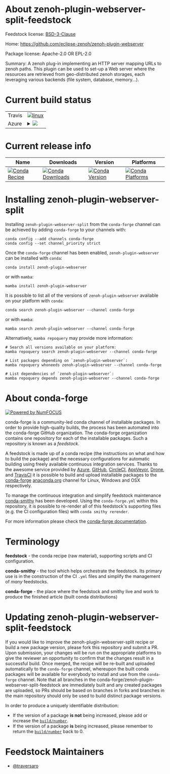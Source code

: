 About zenoh-plugin-webserver-split-feedstock
============================================

Feedstock license: [BSD-3-Clause](https://github.com/conda-forge/zenoh-plugin-webserver-feedstock/blob/main/LICENSE.txt)

Home: https://github.com/eclipse-zenoh/zenoh-plugin-webserver

Package license: Apache-2.0 OR EPL-2.0

Summary: A zenoh plug-in implementing an HTTP server mapping URLs to zenoh paths. This plugin can be used to set-up a Web server where the resources are retrieved from geo-distributed zenoh storages, each leveraging various backends (file system, database, memory...).

Current build status
====================


<table><tr>
    <td>Travis</td>
    <td>
      <a href="https://app.travis-ci.com/conda-forge/zenoh-plugin-webserver-feedstock">
        <img alt="linux" src="https://img.shields.io/travis/com/conda-forge/zenoh-plugin-webserver-feedstock/main.svg?label=Linux">
      </a>
    </td>
  </tr>
    
  <tr>
    <td>Azure</td>
    <td>
      <details>
        <summary>
          <a href="https://dev.azure.com/conda-forge/feedstock-builds/_build/latest?definitionId=22712&branchName=main">
            <img src="https://dev.azure.com/conda-forge/feedstock-builds/_apis/build/status/zenoh-plugin-webserver-feedstock?branchName=main">
          </a>
        </summary>
        <table>
          <thead><tr><th>Variant</th><th>Status</th></tr></thead>
          <tbody><tr>
              <td>linux_64</td>
              <td>
                <a href="https://dev.azure.com/conda-forge/feedstock-builds/_build/latest?definitionId=22712&branchName=main">
                  <img src="https://dev.azure.com/conda-forge/feedstock-builds/_apis/build/status/zenoh-plugin-webserver-feedstock?branchName=main&jobName=linux&configuration=linux%20linux_64_" alt="variant">
                </a>
              </td>
            </tr><tr>
              <td>linux_aarch64</td>
              <td>
                <a href="https://dev.azure.com/conda-forge/feedstock-builds/_build/latest?definitionId=22712&branchName=main">
                  <img src="https://dev.azure.com/conda-forge/feedstock-builds/_apis/build/status/zenoh-plugin-webserver-feedstock?branchName=main&jobName=linux&configuration=linux%20linux_aarch64_" alt="variant">
                </a>
              </td>
            </tr><tr>
              <td>linux_ppc64le</td>
              <td>
                <a href="https://dev.azure.com/conda-forge/feedstock-builds/_build/latest?definitionId=22712&branchName=main">
                  <img src="https://dev.azure.com/conda-forge/feedstock-builds/_apis/build/status/zenoh-plugin-webserver-feedstock?branchName=main&jobName=linux&configuration=linux%20linux_ppc64le_" alt="variant">
                </a>
              </td>
            </tr><tr>
              <td>osx_64</td>
              <td>
                <a href="https://dev.azure.com/conda-forge/feedstock-builds/_build/latest?definitionId=22712&branchName=main">
                  <img src="https://dev.azure.com/conda-forge/feedstock-builds/_apis/build/status/zenoh-plugin-webserver-feedstock?branchName=main&jobName=osx&configuration=osx%20osx_64_" alt="variant">
                </a>
              </td>
            </tr><tr>
              <td>win_64</td>
              <td>
                <a href="https://dev.azure.com/conda-forge/feedstock-builds/_build/latest?definitionId=22712&branchName=main">
                  <img src="https://dev.azure.com/conda-forge/feedstock-builds/_apis/build/status/zenoh-plugin-webserver-feedstock?branchName=main&jobName=win&configuration=win%20win_64_" alt="variant">
                </a>
              </td>
            </tr>
          </tbody>
        </table>
      </details>
    </td>
  </tr>
</table>

Current release info
====================

| Name | Downloads | Version | Platforms |
| --- | --- | --- | --- |
| [![Conda Recipe](https://img.shields.io/badge/recipe-zenoh--plugin--webserver-green.svg)](https://anaconda.org/conda-forge/zenoh-plugin-webserver) | [![Conda Downloads](https://img.shields.io/conda/dn/conda-forge/zenoh-plugin-webserver.svg)](https://anaconda.org/conda-forge/zenoh-plugin-webserver) | [![Conda Version](https://img.shields.io/conda/vn/conda-forge/zenoh-plugin-webserver.svg)](https://anaconda.org/conda-forge/zenoh-plugin-webserver) | [![Conda Platforms](https://img.shields.io/conda/pn/conda-forge/zenoh-plugin-webserver.svg)](https://anaconda.org/conda-forge/zenoh-plugin-webserver) |

Installing zenoh-plugin-webserver-split
=======================================

Installing `zenoh-plugin-webserver-split` from the `conda-forge` channel can be achieved by adding `conda-forge` to your channels with:

```
conda config --add channels conda-forge
conda config --set channel_priority strict
```

Once the `conda-forge` channel has been enabled, `zenoh-plugin-webserver` can be installed with `conda`:

```
conda install zenoh-plugin-webserver
```

or with `mamba`:

```
mamba install zenoh-plugin-webserver
```

It is possible to list all of the versions of `zenoh-plugin-webserver` available on your platform with `conda`:

```
conda search zenoh-plugin-webserver --channel conda-forge
```

or with `mamba`:

```
mamba search zenoh-plugin-webserver --channel conda-forge
```

Alternatively, `mamba repoquery` may provide more information:

```
# Search all versions available on your platform:
mamba repoquery search zenoh-plugin-webserver --channel conda-forge

# List packages depending on `zenoh-plugin-webserver`:
mamba repoquery whoneeds zenoh-plugin-webserver --channel conda-forge

# List dependencies of `zenoh-plugin-webserver`:
mamba repoquery depends zenoh-plugin-webserver --channel conda-forge
```


About conda-forge
=================

[![Powered by
NumFOCUS](https://img.shields.io/badge/powered%20by-NumFOCUS-orange.svg?style=flat&colorA=E1523D&colorB=007D8A)](https://numfocus.org)

conda-forge is a community-led conda channel of installable packages.
In order to provide high-quality builds, the process has been automated into the
conda-forge GitHub organization. The conda-forge organization contains one repository
for each of the installable packages. Such a repository is known as a *feedstock*.

A feedstock is made up of a conda recipe (the instructions on what and how to build
the package) and the necessary configurations for automatic building using freely
available continuous integration services. Thanks to the awesome service provided by
[Azure](https://azure.microsoft.com/en-us/services/devops/), [GitHub](https://github.com/),
[CircleCI](https://circleci.com/), [AppVeyor](https://www.appveyor.com/),
[Drone](https://cloud.drone.io/welcome), and [TravisCI](https://travis-ci.com/)
it is possible to build and upload installable packages to the
[conda-forge](https://anaconda.org/conda-forge) [anaconda.org](https://anaconda.org/)
channel for Linux, Windows and OSX respectively.

To manage the continuous integration and simplify feedstock maintenance
[conda-smithy](https://github.com/conda-forge/conda-smithy) has been developed.
Using the ``conda-forge.yml`` within this repository, it is possible to re-render all of
this feedstock's supporting files (e.g. the CI configuration files) with ``conda smithy rerender``.

For more information please check the [conda-forge documentation](https://conda-forge.org/docs/).

Terminology
===========

**feedstock** - the conda recipe (raw material), supporting scripts and CI configuration.

**conda-smithy** - the tool which helps orchestrate the feedstock.
                   Its primary use is in the construction of the CI ``.yml`` files
                   and simplify the management of *many* feedstocks.

**conda-forge** - the place where the feedstock and smithy live and work to
                  produce the finished article (built conda distributions)


Updating zenoh-plugin-webserver-split-feedstock
===============================================

If you would like to improve the zenoh-plugin-webserver-split recipe or build a new
package version, please fork this repository and submit a PR. Upon submission,
your changes will be run on the appropriate platforms to give the reviewer an
opportunity to confirm that the changes result in a successful build. Once
merged, the recipe will be re-built and uploaded automatically to the
`conda-forge` channel, whereupon the built conda packages will be available for
everybody to install and use from the `conda-forge` channel.
Note that all branches in the conda-forge/zenoh-plugin-webserver-split-feedstock are
immediately built and any created packages are uploaded, so PRs should be based
on branches in forks and branches in the main repository should only be used to
build distinct package versions.

In order to produce a uniquely identifiable distribution:
 * If the version of a package **is not** being increased, please add or increase
   the [``build/number``](https://docs.conda.io/projects/conda-build/en/latest/resources/define-metadata.html#build-number-and-string).
 * If the version of a package **is** being increased, please remember to return
   the [``build/number``](https://docs.conda.io/projects/conda-build/en/latest/resources/define-metadata.html#build-number-and-string)
   back to 0.

Feedstock Maintainers
=====================

* [@traversaro](https://github.com/traversaro/)

